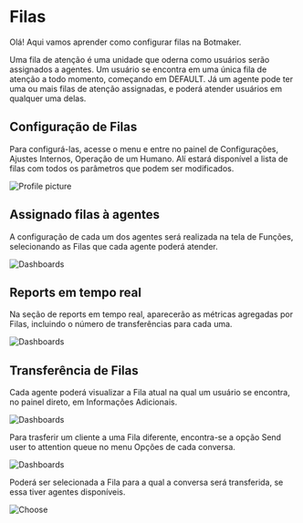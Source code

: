 # Filas

Olá! Aqui vamos aprender como configurar filas na Botmaker.

Uma fila de atenção é uma unidade que oderna como usuários serão assignados a agentes. Um usuário se encontra em uma única fila de atenção a todo momento, começando em DEFAULT. Já um agente pode ter uma ou mais filas de atenção assignadas, e poderá atender usuários em qualquer uma delas.

## Configuração de Filas

Para configurá-las, acesse o menu e entre no painel de Configurações, Ajustes Internos, Operação de um Humano. Alí estará disponível a lista de filas com todos os parâmetros que podem ser modificados.

![Profile picture](https://botmakeradmin.github.io/docs/pt/imagens/human.PNG)

## Assignado filas à agentes

A configuração de cada um dos agentes será realizada na tela de Funções, selecionando as Filas que cada agente poderá atender.

![Dashboards](https://botmakeradmin.github.io/docs/pt/imagens/roles.PNG)

## Reports em tempo real

Na seção de reports em tempo real, aparecerão as métricas agregadas por Filas, incluindo o número de transferências para cada uma.

![Dashboards](https://botmakeradmin.github.io/docs/pt/imagens/dashboard.PNG)

## Transferência de Filas

Cada agente poderá visualizar a Fila atual na qual um usuário se encontra, no painel direto, em Informações Adicionais.

![Dashboards](https://botmakeradmin.github.io/docs/pt/imagens/chats-rhs.png)

Para trasferir um cliente a uma Fila diferente, encontra-se a opção Send user to attention queue no menu Opções de cada conversa.

![Dashboards](https://botmakeradmin.github.io/docs/pt/imagens/chats-ms.png)

Poderá ser selecionada a Fila para a qual a conversa será transferida, se essa tiver agentes disponíveis.

![Choose](https://botmakeradmin.github.io/docs/pt/imagens/choose.PNG)

